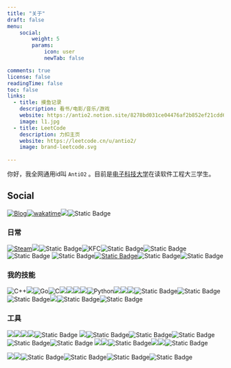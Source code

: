 ```yaml
---
title: "关于"
draft: false
menu:
    social: 
        weight: 5
        params:
            icon: user
            newTab: false

comments: true
license: false
readingTime: false
toc: false
links:
  - title: 摸鱼记录
    description: 看书/电影/音乐/游戏
    website: https://antio2.notion.site/8278bd031ce04476af2b852ef21cdd6b?v=b6f21baeebf3404d8e095d7e2800a650&pvs=4
    image: l1.jpg
  - title: LeetCode
    description: 力扣主页
    website: https://leetcode.cn/u/antio2/
    image: brand-leetcode.svg
    
---
```


你好，我全网通用id叫 `AntiO2` 。目前是[电子科技大学](https://www.uestc.edu.cn/)在读软件工程大三学生。



## Social

[![Blog](https://img.shields.io/badge/Blog-AntiO2-1ABC9C?style=flat-square&logo=databricks&cacheSeconds=3600&link=https%3A%2F%2Fantio2.cn%2F)](https://antio2.cn)[![wakatime](https://wakatime.com/badge/user/f65e5155-c188-4658-ad5e-796c158f07a9.svg)](https://wakatime.com/@f65e5155-c188-4658-ad5e-796c158f07a9)[![](https://img.shields.io/badge/GitHub-AntiO2-100000?style=flat&logo=github&logoColor=white)](https://github.com/AntiO2)![Static Badge](https://img.shields.io/badge/Bilibili-FFFFFF?logo=bilibili&logoColor=%2300A1D6&cacheSeconds=3600&link=https%3A%2F%2Fspace.bilibili.com%2F52596817)

### 日常

[![Steam](https://img.shields.io/badge/Steam-000000?style=for-the-badge&logo=steam&logoColor=white)](https://steamcommunity.com/id/AntiO2/)[![](https://img.shields.io/badge/-LeetCode-FFA116?style=for-the-badge&logo=LeetCode&logoColor=black)](https://leetcode.cn/u/antio2/)![Static Badge](https://img.shields.io/badge/Ubisoft-f6f6f3?style=for-the-badge&logo=ubisoft&logoColor=%23000000)![KFC](https://img.shields.io/badge/KFC-F40027?style=for-the-badge&logo=kfc&logoColor=white)![Static Badge](https://img.shields.io/badge/Mcdonalds-red?style=for-the-badge&logo=mcdonalds&logoColor=%23FBC817)![Static Badge](https://img.shields.io/badge/Adobe%20Premiere%20Pro-%239999FF?style=for-the-badge&logo=adobepremierepro&logoColor=%23FFFFFF)![Static Badge](https://img.shields.io/badge/cocacola-%23D00013?style=for-the-badge&logo=cocacola&logoColor=FFFFFF)
![Static Badge](https://img.shields.io/badge/Counter_Strike-%23000000?style=for-the-badge&logo=counterstrike&logoColor=%23FFFFFF)[![Static Badge](https://img.shields.io/badge/DOTA2-%E5%A4%A9%E9%81%93%E9%85%AC%E5%8B%A4-FFFFFF?style=for-the-badge&logo=data%3Aimage%2Fpng%3Bbase64%2CiVBORw0KGgoAAAANSUhEUgAAAGQAAABkCAYAAABw4pVUAAAACXBIWXMAAAsTAAALEwEAmpwYAAARGUlEQVR4nO1dZ3RT15bWmzftx8yPqQuSzJr25s0kAVu9WAUMDhgDbrIxBl7oDgYDDwI4odeY3kIHg%2B%2BlBQjwUukPQgohsQkQCBMH%2B8rAS4ZiYZKQOL6Kv1n7WJIlq13JRpaJvrX2suTbzjnfPfvss%2Fc%2BRzJZHHHEEUccccQRRxxxxBFHHHHEEUcccTwa1B594l8enOz8%2BoMTnb8lqTvR6fCDU0%2F89yN6XBwtUXei04d1Jzu930xGp9oHJzvDS050stMx2eMKXNn%2Flw22HUaHjRst2vjlDoF72yFwl0WBqxIFzi7auJ%2BY0GeBq6JjDoF%2FSxS4ZXRNg41Ponu0RVmIjLoTnc7SZ9YzWpLhJqXzftnjBAjc0w6Be8lh44%2BJAv%2FQYePRGhEF7nuHjT%2FqqOGLIez4n7YoI1NTgQg52fmBrKMDf9r9jw4bN94hcJ%2B0lgAJct5h44twi%2FuHR0RInayjAsKOTqLALW6LnhB2z7Hx9aLAbcZX28PW%2BWwAD0zIPllHA67z%2FywK%2FBbS%2F9EmwuFDDI1D%2FCZUlv6T1PKTNUUDeEsy6k52unfv9JNPyToKgDl%2F5qjhnxcF7m57E%2BHw7TH3HTU7JwL7fy2lLszSOtF5P40ZTtnXsci4wf%2FGqb%2B9G%2BPGvnYnw1u4c6jZ%2FR%2ByxxmiUJbF3kCPiv%2F89VuA%2BC0YxG%2FZ9%2FYnw63GHjiquTzZ4wbq%2FqLAr%2FVX6cb6u%2FBEY%2F1dxKAaW0VqVtaRYTfn9rWbrbfsFuuth%2FyCs4Eqi58bvAjBzw3tTkAAFXYYwo6%2FDqvu5pybtRZrH1ksgApjt%2BSApC5zSMCKNj6s8e4hD20x0PgBROBO4tq2vw2n7naL9YYsFkA9QwohNJg3fleJxob77K%2Fjxmvt3%2FDB5Y%2BoXPNXHYoQ0rc%2F8gvP1mX%2BjpFR%2F9by9m5EtK1wh4OZxaSmmkix3qjtlpsqa28EGsDbQipPLcOiQiuK81MDyuxh%2FXH41Qnua%2FavHIfpQ9ICnr94XA5qPlyNuxc34sevdkgqh2jjVso6Ahw1fG6gStgvbcJ7u6fjzM7Q8sFrs3Dv0iav67%2F%2BdB1yNHKMkisxW6kLKNOVOqR2eQan%2BZfx8etz0fvZpzFDoQ14%2FjCFAlZNIruG5HmLDi8PTsO2uSNwu2J9YFIELlsWy0BN2X%2BKNq7OX%2BHpDRygU7LGkSpWdSJ2LBiFU1wxI6koPRmD5Ym4ac5y6ufAUqRUY1p%2BKhaNycYgeWLQcytNGRieqMA2TTe8ru2JV1VmzFTqMFCeiFydEtfP%2BFe5NKeK2ckjc4f4m4E7Zf3LQ1jDUOWpQUNJlSkDq1Um5CR2dRNEZFxI6heSDJI%2F6lORm5iAjIQuOKDt4f6%2FYMrENVM6k2pTZtB7UDmGyeWYNzozmPr6KCbnKA6BGxtM584ZmY6XFFpJjWlvIV%2Bbs1nj3LNYw7qu1mLFXY%2Fve7XJ2KftgSO6XjisS8EubTJ4bXeva%2BhFcH2uMWXh%2BcREzC%2FICjXIj5bFnteWswcr9OwR6ZgeISH2NpIvjOk%2B%2F3tb9xw%2BTkpjhFOPnKfUu48tVxmZmq0%2BuzL4AC%2FwteF4iR85yIUeyiqJBULsfntRDrZrumOL2oKb5mxwmu74P2dPLFZqMXtEf4lWF79eFgvAzZ1PSYlnhCKk0piBTwx9mZp5VI3%2FjTk75DlH9b3wmbE%2F%2B7xZbWFWnVjN%2Ba1TY%2F0dNNbfdhFSjxtlT3aYOUcgQj5N6osXdBoM0itRmGLEGJ0Gl4zSBm6pQuPCQoMRmYoEDFYrsEffE7cDkPOlMR0HdT3Z57OGPsyY%2BOq0fyuLyHAREhNzE4qBSw27BiJkkkGPI1unkE0POu%2Fo1qkYoJZjt74nUyetIeKOxYpdumTkqBJROms4Hn65nU0sZw9JQ76qiRh%2FhsImtYX9vW3JRr%2Buz%2BLgmvHS1JbAfd%2BaGH2rwRISJBQ0GCHzDSaUzh7ude7Nj9dgYr9kTNMZmJkaCRlk1o7WqvHSgFQ2B2pZHiJmWm4vrE7q5nPtFk3z%2FyYo1MwzILWeZG22HyFhZIcEIqTGlIkRGjUOrBzndf5PVWXYu3gM8tUKHNf3DpuQuQYjXltWGLRMtg9XYZRe43MtTRBd5jKVmcoumRAbd6798qYkFzL4oH7dlIEhGiWObJnic90Xx5dgmEWLhVqjpEHZJasMFpQUZOO7a9sClunq0RLMNBl9rt2p6c7mPpERwgPVO6OfSuoQ%2BJfbihCSq8Z01hvOHZjtcy016qoJeawnlRv7SiKE9P9inQmDdEq8v2dGIPWC%2B70H%2Bly7q5WEOGzc1HYghDveGkI8Z8QuKU%2FqhwEqOS69vcjvPd7bNR15GgW26rtLnrV%2FaEjDSLUKswanMeek5%2F3e31LsUw7qrWtUJvf3yAjh340qGZQn60zNlFzIZRPzUKBQuitKkzF6i1s24FlDH2Zl0aDr7z7flK%2FHlKwUjNdo8b%2BmdMnWVqm%2BO3LUchxYWcTGJ7rX%2BFQLziel%2BQzot81WtwmcJ09gfrhw6sqsrTbKJZYESl4O843BJ4fnMZuenH4uK4j8Sv4a8JihNwbqlGzQDVBhHFxVhFylHG%2Fqe0keV0gtvqjXobC3GftWjEOeMtHnpXCZvCQvKJQYmqzH3c82httD0CDs1EeNEEcNXxBuAdkbmZHM4g%2BuCm%2FwqHxLOWxIwVCLFncubAh4v6ozy1HQ04g5OgNze0glhmbjq3UWn%2FHok6S%2BOOa06MiAyEroil2LXwi7nk4ZGTVCRBu%2FIuw3proMw3saUKIyuBtgh4d68Cdl%2BmQUpBhx%2F%2FMtAe%2F7Q2Up1r04CEPUSpwzeKufcKVU042pN%2Fq8Rm1GpjIBX55cGhEhosAvjRohbH1GmAU8VjoVqV2e9norD%2BlS8JWfwd3uIesMFkzo1z2o%2BcpU4qG5zKLaoGtu1HCFHIyuzxOUGiwZnxtp7yAL7o1oEnI53ALOHZWBiQq1VwOwgT2Eqqm15GCxwYziAb1Dxrsp5Dsjvw%2FGaTV%2BXe2hhGIjt5zRSBrc0%2BVdWZw9MlK4i1EjRLRxtnALuGBMFgYnJnqZmeRNldJQ9yxWzDEY8crorICe12ZVweGt9b9HnkqOAzr%2FRkMgIavqNaehccOchf5dn8WbGydFqLK46ugRIvC14RbwxkdrMMikxjilyt0AWz18RqHkjsWKqXoD1kzOl%2FQ8CioV9jKxAZ8aV%2BpzyOx2fSaTd2dJZIM6ZfZHj5AI13NsmTWMVTISQuyWHPzJnIVCrRbcgtGSnvdD5XZsnT4UQ9QKfODR0FKlVYTY%2BPqYJqTijQVI6%2FoMSlRJYasse0tnpFaNAyvGSn52%2BeH5GKRXYZXWHNaA33EIiUBlkQu7UK5yuzwuG%2FtjvzMQFK5UGjPYW3%2Fp7YWSn197eRNmDUnDWK0WV039JRMS6Twk2ior7EG9pS%2FrmL5X2Fkkdg8RaFxYNDXshqIBP5cGfH1K0Pu%2Fo3%2BOmelnds2I%2FUE9ErP3USU5PFzv6x0OJeSSGZdqQbFW7zcARp7eNGcuWF6SKmAIN2bM3kgmhqEIoVn2GL0WswzGprdfKindcrFiUHrA7MJAQg5Gbt4oDFTJccrgGwAjN8oZQypGyBVYOmFAbE8M2W4KYRaQks0mK3yjcySkusj18f7emdg2ezjGajXueIQUOWLojXy92se9LkWuHC3BUJMWy3Rmd%2FqPp0TofieVtSRqhFCmXrgFPL59GlMB%2Fjy85Oyb1C%2FZfe7ayfl4UasLyyI6bkqFbefcCFQLj7orW7BgeAbG%2B3lmpIQ4BG5ETLvfSZZNGIChCoVPY07W63GKf8lLncwalIYyU3hWGEX%2FDs0bzRo4kvJNyUzBe4bUNiEkqu73SAJUJGTTe04MSSgHK1%2BnQr0zaORwCn2vO7Ic95%2FLC4uU9Und8fv0HizlJ5yykZ%2BMopHXWvjAIiFEFLjvUL75L2TRBG0K0xaELNWbseuVgoDXfHtoMc6bpCfOuZ2ReaGdkZ5ytHQqig3NoYFW9pB3okoGI6Rpp55WEUI%2BpmxFgs%2FCHIeH0DGKHp7wYwkFdUYmGfFKQWhnpEuKUi3uaGYbEDIl6oSgivttuIRsmjkUgxVyd2VP61MxK69PyOuuHV%2FCJnNkikolhdz6k%2FQGHFgW2sXy%2BZFXMFSj9JtX3GHSgAjBFui0lIo%2FzGe%2BrA2aZv8VBafyNYrAaTq2ZqH0IJozhDNHoXj51wUFcFz3Hp9aysKRGdgdwFUfASEftQsZTkKKws06aekuodSf59UqrJsyGPXXg%2Bv8pYU5bMlZOIM8yXfTJsJR7f%2BeFLO3KhPdgalWEyLwhe1GCCUWS022DraCihIUZumSUNTHglvn17LzKY5OWYsny4rBLRyFklGZGKBKxOfOpQLhyvfzpvhdwLl9zgis0Af2OnsRcn0dxM8nwXFlGhzCNv%2FpPze2%2Fr2sPSEK3Jq28mXtMfRkmeo5Kjmy5Ako1Gsxz2DEJm03tgQt1JrAYGIzZzKVV5hiwlinjOmZxJYn%2BEva8yFEKIN4YSjEivwmIWJaEmLjl8selwU7LvnGnM0aL9KGDybkjqlI6scSLUhoAWkob0AzIaXNZJBc9DbV2YKdmj1PyGIBtBNbWxFijzHxUllXpzWRcWEwHF%2BWtFRXr8piBU1jSfDd4R4LQmw8HFUb4Kj2ds2IAn%2BPFi%2FJYgkOgRsTjJDFRTkYq1AGTYyztxCyfE4aenvFLGiuQPFxSkWNpIHvOhOw%2Fa13p%2FAwrUXxHFMkWVnRdCSGt3EAdy5QoS%2B8uQDp8i5sIT%2Blkx7S9WSJztQwroX811xiTGdJdFbnpgGZCV2xR9ODzaTHKFXsf7QFxlJ1kk9u7l1niNfnnqZ0FnMpVLiufxrr1ObmY0lpsCY0Pa9v12exQKln8RDK76WXKYiZ%2BwGAX8liEaje9a%2FB4u20VI3cJ%2BP6dWcNGmxbjdQuz2DRC9lsOdrKSfnu84v6J%2BPyO6%2BwfCkieL7K4F6L%2BIYuBXmJCUHvW5BqZgt1DqwuYhPVlseojPtWjmNpr%2FQ%2FSpa7GGB5BNtaw8b%2FuyyWIdrKcqSYweSNrTqzAtdOLGFZIZ5S8Yf5PsEm8mm1zIanOQoRRb2OhBqwZGwOzh%2Bc63NPEsrTpRxj1%2FU0L3Edu3pssdfElBLuqHyUHOGXDIFrpD0kZR0BtEehFFLaQq4cLWHbL5FQA0brubSvvKyjgMYTUeD2RatxHFEW0cbtjckNZ0IFsdjm9zHQgI4ob%2FEXs6ANI2njyBhoRLSJCPwJ3N7%2FN7KODBbutXF726ZByvDT1WKI1Zvbg5CDUreJ7Rhjio1bGarSYtVGOK6vZX4jf8eJDNrs%2FofyCPKkIpQma4pb1uHGDCkQq7kMf%2FtqiVUbIF4a4%2BG8GwzHFzPZOnKv86o3MzIaKpdGb6vxGj5X9jiDJlIUVXNXvLoU4mfDvD2pFU65FlmeVZsIzcCFHf8m%2ByWAXA3s5yps%2FB3HFzP8k1Hh9KoK4aXztIGKsjf9XMVjqKI8ca9b1lP3Ldbsez1yn%2FTa3uliQU1AQirym8aUqKgn%2Fkdyobd7xC8auGPK%2B63dYn3Q5AC0Pqjrlvsb17GG8oF7gxEiVm981D3ie4p6xsRucNFCrSV3sqdHlr67jokV%2BdaAZFwKvr1SK%2BUj2tvqF9EjWsJuzrbUWnIam8jIabR3yzW5jgGyX4kVA9e3JKOhPP%2B2WLmMfofwCKVmtkFPoHu8S0lsuL77v2S%2FdNhN1n61Zuta%2Bm0Nf8fFT%2FPTGsrz9zSU578rVgxchMuD%2Fs51jPJkGwTO4LDtHEU7JNDaC1oQ0%2FTDknxt8w9L8rXshyVt3EU6h51r40dS4jNw%2Bs%2BjWuE44ogjjjjiiCOOOOKII4444ogjjjjiiCMOWRTx%2F%2F2B0VE%2BbfLaAAAAAElFTkSuQmCC&labelColor=FFFFFF&color=red&link=https%3A%2F%2Fstratz.com%2Fplayers%2F350562148)](https://stratz.com/players/350562148)![Static Badge](https://img.shields.io/badge/League_of_Legends-%23C28F2C?style=for-the-badge&logo=leagueoflegends&logoColor=FFFFFF)![Static Badge](https://img.shields.io/badge/Valorant-%23FA4454?style=for-the-badge&logo=valorant&logoColor=FFFFFF)



### 我的技能

![C++](https://img.shields.io/badge/C%2B%2B-00599C?style=for-the-badge&logo=c%2B%2B&logoColor=white)![](https://img.shields.io/badge/Java-ED8B00?style=for-the-badge&logo=openjdk&logoColor=white)![Go](https://img.shields.io/badge/Go-00ADD8?style=for-the-badge&logo=go&logoColor=white)![C](https://img.shields.io/badge/C-00599C?style=for-the-badge&logo=c&logoColor=white)![](https://img.shields.io/badge/Vue.js-35495E?style=for-the-badge&logo=vue.js&logoColor=4FC08D)![](https://img.shields.io/badge/Flask-000000?style=for-the-badge&logo=flask&logoColor=white)![](	https://img.shields.io/badge/Spring-6DB33F?style=for-the-badge&logo=spring&logoColor=white)![](https://img.shields.io/badge/PostgreSQL-316192?style=for-the-badge&logo=postgresql&logoColor=white)![Python](https://img.shields.io/badge/Python-3776AB?style=for-the-badge&logo=python&logoColor=white)![](https://img.shields.io/badge/MySQL-00000F?style=for-the-badge&logo=mysql&logoColor=white)![](https://img.shields.io/badge/jQuery-0769AD?style=for-the-badge&logo=jquery&logoColor=white)![](https://img.shields.io/badge/JavaScript-F7DF1E?style=for-the-badge&logo=javascript&logoColor=black)![Static Badge](https://img.shields.io/badge/CMake-%23064F8C?style=for-the-badge&logo=cmake&logoColor=%23FFFFFF)![Static Badge](https://img.shields.io/badge/Spring_Boot-%236DB33F?style=for-the-badge&logo=springboot&logoColor=%23FFFFFF)![Static Badge](https://img.shields.io/badge/elasticsearch-%23005571?style=for-the-badge&logo=elasticsearch&logoColor=%23FFFFFF)![](	https://img.shields.io/badge/redis-%23DD0031.svg?&style=for-the-badge&logo=redis&logoColor=white)![Static Badge](https://img.shields.io/badge/vuetify-%231867C0?style=for-the-badge&logo=vuetify&logoColor=FFFFFF)![Static Badge](https://img.shields.io/badge/axios-%235A29E4?style=for-the-badge&logo=axios&logoColor=FFFFFF)







### 工具

![](https://img.shields.io/badge/CLion-000000?style=for-the-badge&logo=clion&logoColor=white)![](https://img.shields.io/badge/Visual_Studio_Code-0078D4?style=for-the-badge&logo=visual%20studio%20code&logoColor=white)![](https://img.shields.io/badge/IntelliJ_IDEA-000000.svg?style=for-the-badge&logo=intellij-idea&logoColor=white)![](https://img.shields.io/badge/VIM-%2311AB00.svg?&style=for-the-badge&logo=vim&logoColor=white)![Static Badge](https://img.shields.io/badge/termius-%23000000?style=for-the-badge&logo=termius&logoColor=FFFFFF)
![](https://img.shields.io/badge/GIT-E44C30?style=for-the-badge&logo=git&logoColor=white)![Static Badge](https://img.shields.io/badge/nginx-%23009639?style=for-the-badge&logo=nginx&logoColor=FFFFFF)![Static Badge](https://img.shields.io/badge/docker-%232496ED?style=for-the-badge&logo=docker&logoColor=FFFFFF)![Static Badge](https://img.shields.io/badge/postman-%23FF6C37?style=for-the-badge&logo=postman&logoColor=FFFFFF)![Static Badge](https://img.shields.io/badge/pnpm-%23F69220?style=for-the-badge&logo=pnpm&logoColor=FFFFFF)![Static Badge](https://img.shields.io/badge/poe-%235D5CDE?style=for-the-badge&logo=poe&logoColor=FFFFFF)
![](https://img.shields.io/badge/windows%20terminal-4D4D4D?style=for-the-badge&logo=windows%20terminal&logoColor=white)![](https://img.shields.io/badge/Microsoft_Edge-0078D7?style=for-the-badge&logo=Microsoft-edge&logoColor=white)![Static Badge](https://img.shields.io/badge/Notion-%23000000?style=for-the-badge&logo=notion&logoColor=FFFFFF)![](https://img.shields.io/badge/powershell-5391FE?style=for-the-badge&logo=powershell&logoColor=white)![](https://img.shields.io/badge/tmux-1BB91F?style=for-the-badge&logo=tmux&logoColor=white)![Static Badge](https://img.shields.io/badge/tampermonkey-%2300485B?style=for-the-badge&logo=tampermonkey&logoColor=FFFFFF)



![](https://img.shields.io/badge/Windows-0078D6?style=for-the-badge&logo=windows&logoColor=white)![](https://img.shields.io/badge/Ubuntu-E95420?style=for-the-badge&logo=ubuntu&logoColor=white)![Static Badge](https://img.shields.io/badge/Xiaomi-%23FF6900?style=for-the-badge&logo=Xiaomi&logoColor=%23FFFFFF)![Static Badge](https://img.shields.io/badge/lenovo-%23E2231A?style=for-the-badge&logo=lenovo&logoColor=%23FFFFFF)![Static Badge](https://img.shields.io/badge/logitech-%2300B8FC?style=for-the-badge&logo=logitech&logoColor=FFFFFF)![Static Badge](https://img.shields.io/badge/amd-%23ED1C24?style=for-the-badge&logo=amd&logoColor=FFFFFF)
